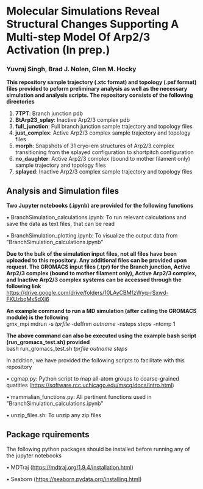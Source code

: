 # Molecular Simulations Reveal Structural Changes Supporting A Multi-step Model Of Arp2/3 Activation (In prep.)
### Yuvraj Singh, Brad J. Nolen, Glen M. Hocky
**This repository sample trajectory (.xtc format) and topology (.psf format) files provided to peform preliminary analysis as well as the necessary simulation and analysis scripts. The repository consists of the following directories**

1) **7TPT**: Branch junction pdb
2) **BtArp23_splay**: Inactive Arp2/3 complex pdb
3) **full_junction**: Full branch junction sample trajectory and topology files
4) **just_complex**: Active Arp2/3 complex sample trajectory and topology files
5) **morph**: Snapshots of 31 cryo-em structures of Arp2/3 complex transitioning from the splayed configuration to shortpitch configuration
6) **no_daughter**: Active Arp2/3 complex (bound to mother filament only) sample trajectory and topology files
7) **splayed**: Inactive Arp2/3 complex sample trajectory and topology files

## Analysis and Simulation files

**Two Jupyter notebooks (.ipynb) are provided for the following functions**

$\bullet$ BranchSimulation_calculations.ipynb: To run relevant calculations and save the data as text files, that can be read

$\bullet$ BranchSimulation_plotting.ipynb: To visualize the output data from "BranchSimulation_calculations.ipynb"

**Due to the bulk of the simulation input files, not all files have been uploaded to this repository. Any additional files can be provided upon request. The GROMACS input files (.tpr) for the Branch junction, Active Arp2/3 complex (bound to mother filament only),  Active Arp2/3 complex, and Inactive Arp2/3 complex systems can be accessed through the following link**\
https://drive.google.com/drive/folders/10LAyCBMfzWyq-rSxwd-FKUzbqMsSdXj6 

**An example command to run a MD simulation (after calling the GROMACS module) is the following**\
gmx_mpi mdrun -s $tprfile$ -deffnm $outname$ -nsteps $steps$ -ntomp 1

**The above command can also be executed using the example bash script (run_gromacs_test.sh) provided**\
bash run_gromacs_test.sh $tprfile$ $outname$ $steps$

In addition, we have provided the following scripts to facilitate with this repository

$\bullet$ cgmap.py: Python script to map all-atom groups to coarse-grained quatities (https://software.rcc.uchicago.edu/mscg/docs/intro.html)

$\bullet$ mammalian_functions.py: All pertinent functions used in "BranchSimulation_calculations.ipynb"

$\bullet$ unzip_files.sh: To unzip any zip files

## Package rquirements
The following python packages should be installed before running any of the jupyter notebooks

$\bullet$ MDTraj (https://mdtraj.org/1.9.4/installation.html)

$\bullet$ Seaborn (https://seaborn.pydata.org/installing.html) 
